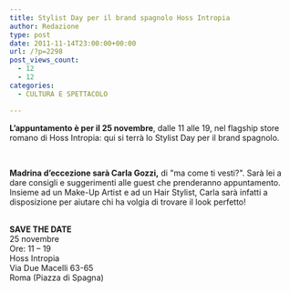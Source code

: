 ```yaml
---
title: Stylist Day per il brand spagnolo Hoss Intropia
author: Redazione
type: post
date: 2011-11-14T23:00:00+00:00
url: /?p=2298
post_views_count:
  - 12
  - 12
categories:
  - CULTURA E SPETTACOLO

---
```

**L&#8217;appuntamento &egrave; per il 25 novembre**, dalle 11 alle 19, nel flagship store romano di Hoss Intropia: qui si terr&agrave; lo Stylist Day per il brand spagnolo.

&nbsp;

**Madrina d&#8217;eccezione sar&agrave; Carla Gozzi,** di "ma come ti vesti?". Sar&agrave; lei a dare consigli e suggerimenti alle guest che prenderanno appuntamento. Insieme ad un Make-Up Artist e ad un Hair Stylist, Carla sar&agrave; infatti a disposizione per aiutare chi ha volgia di trovare il look perfetto!  
&nbsp;

**SAVE&nbsp;THE&nbsp;DATE**  
25 novembre  
Ore: 11 &#8211; 19  
Hoss Intropia  
Via Due Macelli 63-65  
Roma (Piazza di Spagna)